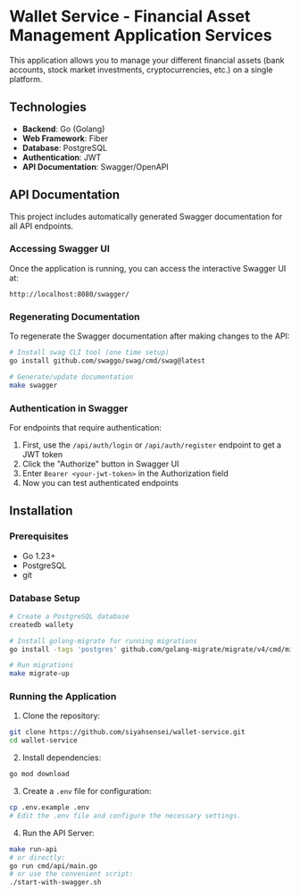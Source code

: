 # Wallet Service - Financial Asset Management Application Services

This application allows you to manage your different financial assets (bank accounts, stock market investments, cryptocurrencies, etc.) on a single platform.

## Technologies

-   **Backend**: Go (Golang)
-   **Web Framework**: Fiber
-   **Database**: PostgreSQL
-   **Authentication**: JWT
-   **API Documentation**: Swagger/OpenAPI

## API Documentation

This project includes automatically generated Swagger documentation for all API endpoints.

### Accessing Swagger UI

Once the application is running, you can access the interactive Swagger UI at:

```
http://localhost:8080/swagger/
```

### Regenerating Documentation

To regenerate the Swagger documentation after making changes to the API:

```bash
# Install swag CLI tool (one time setup)
go install github.com/swaggo/swag/cmd/swag@latest

# Generate/update documentation
make swagger
```

### Authentication in Swagger

For endpoints that require authentication:
1. First, use the `/api/auth/login` or `/api/auth/register` endpoint to get a JWT token
2. Click the "Authorize" button in Swagger UI
3. Enter `Bearer <your-jwt-token>` in the Authorization field
4. Now you can test authenticated endpoints

## Installation

### Prerequisites

-   Go 1.23+
-   PostgreSQL
-   git

### Database Setup

```bash
# Create a PostgreSQL database
createdb wallety

# Install golang-migrate for running migrations
go install -tags 'postgres' github.com/golang-migrate/migrate/v4/cmd/migrate@latest

# Run migrations
make migrate-up
```

### Running the Application

1.  Clone the repository:

```bash
git clone https://github.com/siyahsensei/wallet-service.git
cd wallet-service
```

2.  Install dependencies:

```bash
go mod download
```

3.  Create a `.env` file for configuration:

```bash
cp .env.example .env
# Edit the .env file and configure the necessary settings.
```

4.  Run the API Server:

```bash
make run-api
# or directly:
go run cmd/api/main.go
# or use the convenient script:
./start-with-swagger.sh
```